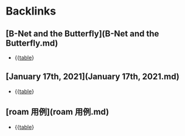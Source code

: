 
# Backlinks
## [B-Net and the Butterfly](B-Net and the Butterfly.md)
- {{[table](table.md)}

## [January 17th, 2021](January 17th, 2021.md)
- {{[table](table.md)}

## [roam 用例](roam 用例.md)
- {{[table](table.md)}

